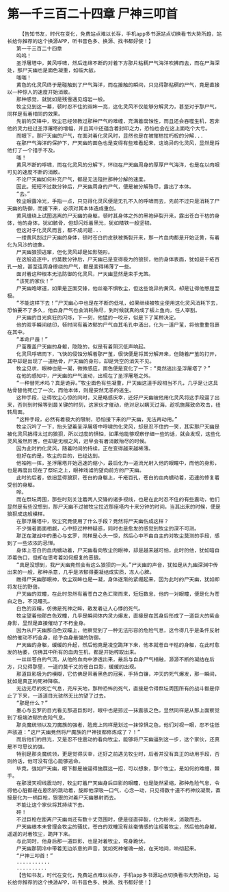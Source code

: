 # 第一千三百二十四章 尸神三叩首
        【告知书友，时代在变化，免费站点难以长存，手机app多书源站点切换看书大势所趋，站长给你推荐的这个换源APP，听书音色多、换源、找书都好使！】
       第一千三百二十四章
       呜呜！
       圣浮屠塔中，黄风呼啸，然后连绵不断的对着下方那片粘稠尸气海洋吹拂而去，而在尸海深处，那尸天幽也是面色凝重，如临大敌。
       嗤嗤！
       黄色的化灵风终于是碰触到了尸气海洋，而在接触的瞬间，只见得那粘稠的尸气，竟是直接以一种惊人的速度开始消散。
       那种感觉，就犹如是残雪遇见熔岩一般。
       牧尘见到这一幕，顿时忍不住的双眸一亮，这化灵风不仅能够分解灵力，甚至对于那尸气，同样是有着相同的效果。
       先前的交锋中，牧尘已经领教过那种尸气的难缠，充满着腐蚀性，而且还会吞噬生机，若非他的灵力经过圣浮屠塔的增幅，并且其中还蕴含着封印之力，恐怕也会在这上面吃个大亏。
       而眼下，那尸天幽的尸气，在面对着化灵风时，显然也是在被摧枯拉朽般的分解...
       在那尸气海洋的保护下，尸天幽的面色也是变得有些难看起来，这诡异的化灵风，显然是将他打了一个措手不及。
       嗤！
       黄风不断的呼啸，而在化灵风的分解下，环绕在尸天幽周身的厚厚尸气海洋，也是在以肉眼可见的速度不断的消散。
       不论尸天幽如何补充尸气，都是无法阻拦那种分解的速度。
       因此，短短不过数分钟后，尸天幽周身的尸气，便是被分解殆尽，露出了本体。
       “去。”
       牧尘眼露冷光，手指一点，只见得化灵风便是无孔不入的呼啸而去，先前不过只是消耗了尸天幽的防御，而接下来，必须对其本体造成重创。
       黄风缠绕上试图逃离的尸天幽的身躯，顿时其身体之外的黑袍碎裂开来，露出苍白干枯的身体，他的身体，犹如骸骨，但却闪烁着黑光，犹如精铁一般坚韧。
       但这对于化灵风而言，都不成问题...
       一缕黄风刮过尸天幽的身体，顿时苍白的皮肤被撕裂开来，那一片血肉都是开始泛黄，有着化为风沙的迹象。
       尸天幽狼狈逃窜，但化灵风却是如影随形。
       在这般追逐中，约莫数分钟后，尸天幽已是变得极为的狼狈，他的身体表面，犹如是千疮百孔一般，甚至连周身缭绕的尸气，都是变得稀薄了一些。
       面对着这种根本无法防御的化灵风，尸天幽显然是束手无策。
       “该死的家伙！”
       尸天幽咆哮道，如果是正面交锋，他丝毫不惧牧尘，但这些诡异的黄风，却是让得他憋屈至极。
       “不能这样下去！”尸天幽心中也是在不断的低吼，如果继续被牧尘使用这化灵风消耗下去，恐怕要不了多久，他自身尸气也会消耗殆尽，到时候就真的成了板上鱼肉，任人宰割。
       尸天幽的目光疯狂的闪烁，下一刻，他猛的一咬牙，似是下了某种决定。
       他的双手瞬间结印，顿时间有着浓郁的尸气自其毛孔中涌出，化为一道尸茧，将他重重包裹在其中。
       “本命尸遁！”
       尸茧覆盖尸天幽的身躯，隐隐的，似是有着阴沉低声响起。
       化灵风呼啸而下，飞快的侵蚀分解着那尸茧，很快便是将其分解开来，但随着尸茧的打开，其中却是出现了一道枯骨，尸天幽的身形，却是凭空的消失不见。
       牧尘见状，眼神也是一凝，微微感应，面色便是变化了一下：“竟然逃出圣浮屠塔了？”
       在他的感知中，尸天幽的尸气波动，出现在了圣浮屠塔之外。
       “一种替死术吗？真是诡异。”牧尘面色有些凝重，尸天幽这道手段相当不凡，几乎是让这具枯骨替他死亡了一次，而他本体，则是安然无恙的逃生。
       这种手段，让得牧尘心惊的同时，又是略感庆幸，还好尸天幽被他用化灵风将这手段逼了出来，否则到时候等到最关键的时刻，这家伙才催动，绝对足以瞒天过海，趁机施展致命攻击，扭转局面。
       “这种手段，必然有着极大的限制，恐怕接下来的尸天幽，无法再动用。”
       牧尘沉吟了一下，抬头望着圣浮屠塔中呼啸的化灵风，却是忍不住的一笑，其实那尸天幽是被化灵风搞得太过的狼狈，所以过度的惧怕，如果他能够观察仔细一些的话，就会发现，这些化灵风虽然厉害，但却是无根之风，迟早会有着消散殆尽的时候。
       因为此时的化灵风，随着时间的持续，正在变得越来越稀薄。
       但好在的是，牧尘的目的，已经达到。
       他袖袍一挥，圣浮屠塔开始迅速的缩小，最后化为一道流光射入他的眼瞳中，而他的身影，也是再度出现在了祭坛之上，眼神戏谑的望向前方的尸天幽。
       此时的后者，依旧显得狼狈，苍白的身躯上，千疮百孔，苍白的血肉蠕动着，迅速的修复着受创的身躯。
       哗。
       而在祭坛周围，那些时刻关注着两人交锋的诸多视线，也是在此时忍不住的有些震动，他们显然是有些没想到，那尸天幽不过被牧尘拉近那座塔内十来分钟的时间，当其出来的时候，便是狼狈成这般模样。
       在那浮屠塔中，牧尘究竟使用了什么手段？竟然将尸天幽伤成这样？
       不少强者面面相觑，心中掠过种种疑惑，同时也是愈发的感觉到牧尘的深不可测。
       那正在激战中的墨心与玄罗，同样是心头一惊，然后心中不由自主的对牧尘莫测的手段，感到了一些浓浓的忌惮。
       身体上苍白的血肉蠕动着，尸天幽看向牧尘的眼神，却是越来越可怕，此时的他，犹如暗自添着伤口，但却在思考着如何报复的恶狼。
       “真是没想到，我尸天幽竟然会有这么狼狈的一天。”尸天幽的声音，犹如是从九幽深渊中传出来的一般，那种杀意，几乎是浓郁得要凝结成实质，冻人心脾。
       瞧得尸天幽那眼神，牧尘双眸也是一凝，身体逐渐的紧绷起来，因为此时的尸天幽，犹如即将发狂的野兽。
       尸天幽的双瞳，在此时忽然有着苍白之色汇聚而来，短短数息，他的一对眼瞳，便是化为苍白之色，不见瞳孔。
       白色的双瞳，仿佛是死神之眸，散发着让人心悸的死气。
       牧尘望着他那白色双瞳，几乎是瞬间体内灵力爆发，直接是在其身后形成了一道巨大的紫金身影，显然是直接催动了不朽金身。
       因为从尸天幽那白色双瞳上，他察觉到了一种无法形容的危险气息，这令得几乎是条件反射般的催动不朽金身，给予自身最强的防御。
       尸天幽的身躯，缓缓的升起，然后他竟是凌空跪拜下来，他本就苍白干枯的身躯，在此时愈发的枯萎，仿佛其中所有的血肉生机，都是开始榨取出来。
       一丝丝苍白的气流，从他的血肉中渗透出来，最后与自身尸气相融，源源不断的凝结在后方，只见得那里，一道约莫千丈的苍白巨影，缓缓的出现。
       那道巨影极为的模糊，它仿佛是带着黑色的冠冕，手持白镰，冲天的死气爆发，那一瞬间，犹如是真正的死神降临。
       无边无尽的死亡气息，充斥天地，那种恐怖的死气，直接是令得祭坛周围所有的战斗都是停止了下来，一道道目光骇然无比的望了过去。
       “那是什么？”
       墨心与玄罗的目光看见那道巨影时，眼中也是掠过一抹震骇之色，显然同样是从那上面察觉到了极端浓郁的危险气息。
       那炎魔统领以及刀魔族的强者，脸庞上同样是划过一抹惊惧之色，他们对视一眼，忍不住低声骇道：“这尸天幽竟然将尸魔族的尸神技都修炼成了？！”
       而后他们的目光，又是忍不住震动的看向牧尘，能够将尸天幽逼到这一步，这个家伙，还真是不可思议的强。
       特别是那炎魔统领，更是觉得庆幸，还好之前遇见牧尘时，后者并没有真正的动用手段，否则的话，他可没有信心能够逃命。
       毕竟，强如尸天幽，眼下都是被逼得施展这一招，可以想象，那个牧尘，是如何的难缠，棘手。
       在那漫天视线震动时，牧尘盯着尸天幽身后巨影的眼瞳，也是陡然紧缩，那种危险气息，令得他心脏都是在剧烈的跳动着，旋即他深吸一口气，心念一动，只见得数十道不朽神纹凝聚，直接是化为一柄巨枪，狠狠的对着尸天幽暴射而去。
       不能让这个家伙将其持续下去。
       砰！
       不过巨枪在距离尸天幽尚还有数十丈范围时，便是径直碎裂，化为粉末，消散而去。
       尸天幽根本未曾理会牧尘的骚扰，苍白的双瞳没有丝毫情感的注视着牧尘，然后他的身躯，遥遥的对着牧尘，跪拜下来。
       与此同时，他身后那一道巨影，也是对着牧尘，弯身跪伏。
       尸天幽那阴冷中带着无边杀意的声音，犹如死神催魂一般，在天地间，响彻起来。
       “尸神三叩首！”
       ...........
       ..........
       【告知书友，时代在变化，免费站点难以长存，手机app多书源站点切换看书大势所趋，站长给你推荐的这个换源APP，听书音色多、换源、找书都好使！】